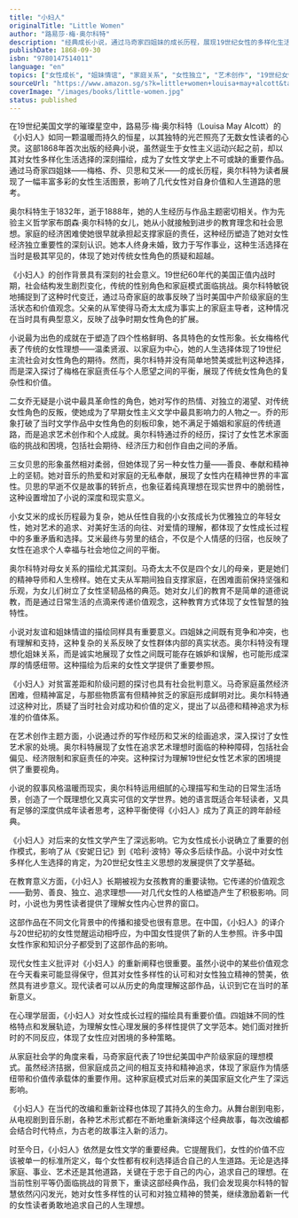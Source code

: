 ```yaml
---
title: "小妇人"
originalTitle: "Little Women"
author: "路易莎·梅·奥尔科特"
description: "经典成长小说，通过马奇家四姐妹的成长历程，展现19世纪女性的多样化生活选择，影响了几代女性读者的价值观与人生追求。"
publishDate: 1868-09-30
isbn: "9780147514011"
language: "en"
topics: ["女性成长", "姐妹情谊", "家庭关系", "女性独立", "艺术创作", "19世纪女性", "美国文学", "成长小说"]
sourceUrl: "https://www.amazon.sg/s?k=little+women+louisa+may+alcott&tag=inkrupt-22"
coverImage: "/images/books/little-women.jpg"
status: published
---
```


在19世纪美国文学的璀璨星空中，路易莎·梅·奥尔科特（Louisa May Alcott）的《小妇人》如同一颗温暖而持久的恒星，以其独特的光芒照亮了无数女性读者的心灵。这部1868年首次出版的经典小说，虽然诞生于女性主义运动兴起之前，却以其对女性多样化生活选择的深刻描绘，成为了女性文学史上不可或缺的重要作品。通过马奇家四姐妹——梅格、乔、贝思和艾米——的成长历程，奥尔科特为读者展现了一幅丰富多彩的女性生活图景，影响了几代女性对自身价值和人生道路的思考。

奥尔科特生于1832年，逝于1888年，她的人生经历与作品主题密切相关。作为先验主义哲学家布朗森·奥尔科特的女儿，她从小就接触到进步的教育理念和社会思想。家庭的经济困难使她很早就承担起支撑家庭的责任，这种经历塑造了她对女性经济独立重要性的深刻认识。她本人终身未婚，致力于写作事业，这种生活选择在当时是极其罕见的，体现了她对传统女性角色的质疑和超越。

《小妇人》的创作背景具有深刻的社会意义。19世纪60年代的美国正值内战时期，社会结构发生剧烈变化，传统的性别角色和家庭模式面临挑战。奥尔科特敏锐地捕捉到了这种时代变迁，通过马奇家庭的故事反映了当时美国中产阶级家庭的生活状态和价值观念。父亲的从军使得马奇太太成为事实上的家庭主导者，这种情况在当时具有典型意义，反映了战争时期女性角色的扩展。

小说最为出色的成就在于塑造了四个性格鲜明、各具特色的女性形象。长女梅格代表了传统的女性理想——温柔贤淑、以家庭为中心，她的人生选择体现了19世纪主流社会对女性角色的期待。然而，奥尔科特并没有简单地赞美或批判这种选择，而是深入探讨了梅格在家庭责任与个人愿望之间的平衡，展现了传统女性角色的复杂性和价值。

二女乔无疑是小说中最具革命性的角色，她对写作的热情、对独立的渴望、对传统女性角色的反叛，使她成为了早期女性主义文学中最具影响力的人物之一。乔的形象打破了当时文学作品中女性角色的刻板印象，她不满足于婚姻和家庭的传统道路，而是追求艺术创作和个人成就。奥尔科特通过乔的经历，探讨了女性艺术家面临的挑战和困境，包括社会期待、经济压力和创作自由之间的矛盾。

三女贝思的形象虽然相对柔弱，但她体现了另一种女性力量——善良、奉献和精神上的坚韧。她对音乐的热爱和对家庭的无私奉献，展现了女性内在精神世界的丰富性。贝思的早逝不仅是故事的转折点，也象征着纯真理想在现实世界中的脆弱性，这种设置增加了小说的深度和现实意义。

小女艾米的成长历程最为复杂，她从任性自我的小女孩成长为优雅独立的年轻女性，她对艺术的追求、对美好生活的向往、对爱情的理解，都体现了女性成长过程中的多重矛盾和选择。艾米最终与劳里的结合，不仅是个人情感的归宿，也反映了女性在追求个人幸福与社会地位之间的平衡。

奥尔科特对母女关系的描绘尤其深刻。马奇太太不仅是四个女儿的母亲，更是她们的精神导师和人生榜样。她在丈夫从军期间独自支撑家庭，在困难面前保持坚强和乐观，为女儿们树立了女性坚韧品格的典范。她对女儿们的教育不是简单的道德说教，而是通过日常生活的点滴来传递价值观念，这种教育方式体现了女性智慧的独特性。

小说对友谊和姐妹情谊的描绘同样具有重要意义。四姐妹之间既有竞争和冲突，也有理解和支持，这种复杂的关系反映了女性群体内部的真实状态。奥尔科特没有理想化姐妹关系，而是诚实地展现了女性之间既可能存在嫉妒和误解，也可能形成深厚的情感纽带。这种描绘为后来的女性文学提供了重要参照。

《小妇人》对贫富差距和阶级问题的探讨也具有社会批判意义。马奇家庭虽然经济困难，但精神富足，与那些物质富有但精神贫乏的家庭形成鲜明对比。奥尔科特通过这种对比，质疑了当时社会对成功和价值的定义，提出了以品德和精神追求为标准的价值体系。

在艺术创作主题方面，小说通过乔的写作经历和艾米的绘画追求，深入探讨了女性艺术家的处境。奥尔科特展现了女性在追求艺术理想时面临的种种障碍，包括社会偏见、经济限制和家庭责任的冲突。这种探讨为理解19世纪女性艺术家的困境提供了重要视角。

小说的叙事风格温暖而现实，奥尔科特运用细腻的心理描写和生动的日常生活场景，创造了一个既理想化又真实可信的文学世界。她的语言既适合年轻读者，又具有足够的深度供成年读者思考，这种平衡使得《小妇人》成为了真正的跨年龄经典。

《小妇人》对后来的女性文学产生了深远影响。它为女性成长小说确立了重要的创作模式，影响了从《安妮日记》到《哈利·波特》等众多后续作品。小说中对女性多样化人生选择的肯定，为20世纪女性主义思想的发展提供了文学基础。

在教育意义方面，《小妇人》长期被视为女孩教育的重要读物。它传递的价值观念——勤劳、善良、独立、追求理想——对几代女性的人格塑造产生了积极影响。同时，小说也为男性读者提供了理解女性内心世界的窗口。

这部作品在不同文化背景中的传播和接受也很有意思。在中国，《小妇人》的译介与20世纪初的女性觉醒运动相呼应，为中国女性提供了新的人生参照。许多中国女性作家和知识分子都受到了这部作品的影响。

现代女性主义批评对《小妇人》的重新阐释也很重要。虽然小说中的某些价值观念在今天看来可能显得保守，但其对女性多样性的认可和对女性独立精神的赞美，依然具有进步意义。现代读者可以从历史的角度理解这部作品，认识到它在当时的革新意义。

在心理学层面，《小妇人》对女性成长过程的描绘具有重要价值。四姐妹不同的性格特点和发展轨迹，为理解女性心理发展的多样性提供了文学范本。她们面对挫折时的不同反应，体现了女性应对困境的多种策略。

从家庭社会学的角度来看，马奇家庭代表了19世纪美国中产阶级家庭的理想模式。虽然经济拮据，但家庭成员之间的相互支持和精神追求，体现了家庭作为情感纽带和价值传承载体的重要作用。这种家庭模式对后来的美国家庭文化产生了深远影响。

《小妇人》在当代的改编和重新诠释也体现了其持久的生命力。从舞台剧到电影，从电视剧到音乐剧，各种艺术形式都在不断地重新演绎这个经典故事，每次改编都会结合时代特点，为古老的故事注入新的活力。

时至今日，《小妇人》依然是女性文学的重要经典。它提醒我们，女性的价值不应该被单一的标准所定义，每个女性都有权利选择适合自己的人生道路。无论是选择家庭、事业、艺术还是其他道路，关键在于忠于自己的内心，追求自己的理想。在当前性别平等仍面临挑战的背景下，重读这部经典作品，我们会发现奥尔科特的智慧依然闪闪发光，她对女性多样性的认可和对独立精神的赞美，继续激励着新一代的女性读者勇敢地追求自己的人生理想。